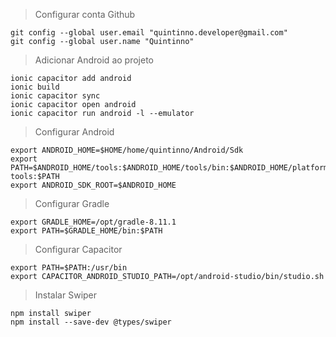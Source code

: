> Configurar conta Github

    git config --global user.email "quintinno.developer@gmail.com"
    git config --global user.name "Quintinno"

> Adicionar Android ao projeto

    ionic capacitor add android
    ionic build
    ionic capacitor sync
    ionic capacitor open android
    ionic capacitor run android -l --emulator

> Configurar Android

    export ANDROID_HOME=$HOME/home/quintinno/Android/Sdk
    export PATH=$ANDROID_HOME/tools:$ANDROID_HOME/tools/bin:$ANDROID_HOME/platform-tools:$PATH
    export ANDROID_SDK_ROOT=$ANDROID_HOME

> Configurar Gradle

    export GRADLE_HOME=/opt/gradle-8.11.1
    export PATH=$GRADLE_HOME/bin:$PATH

> Configurar Capacitor

    export PATH=$PATH:/usr/bin
    export CAPACITOR_ANDROID_STUDIO_PATH=/opt/android-studio/bin/studio.sh

> Instalar Swiper

    npm install swiper
    npm install --save-dev @types/swiper
